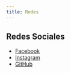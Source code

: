 ```yaml
---
title: Redes
---
```


## Redes Sociales

- [Facebook](https://www.facebook.com/sebastian.ibanezvargas)
- [Instagram](https://www.instagram.com/sebastian_ibanez/)
- [GitHub](https://github.com/Sebastian-ibanezV)

